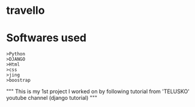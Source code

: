 # travello
# Softwares used
    >Python
    >DJANGO
    >Html
    >css
    >jing
    >boostrap


""" This is my 1st project I worked on by following tutorial from 
    'TELUSKO' youtube channel (django tutorial) """